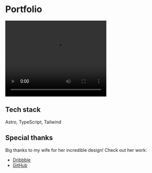 # Portfolio
<video width="320" height="240" controls>
  <source src="images/portfolio_preview.mp4" type="video/mp4">
</video>

## Tech stack
Astro, TypeScript, Tailwind

## Special thanks
Big thanks to my wife for her incredible design!
Check out her work:
- [Dribbble](https://dribbble.com/Lyonixa) 
- [GitHub](https://www.github.com/Lyonixa)
